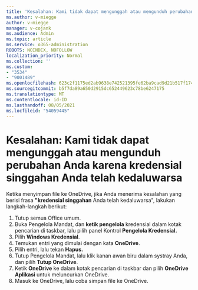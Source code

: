 ```yaml
---
title: 'Kesalahan: Kami tidak dapat mengunggah atau mengunduh perubahan Anda karena kredensial singgahan Anda telah kedaluwarsa'
ms.author: v-miegge
author: v-miegge
manager: v-cojank
ms.audience: Admin
ms.topic: article
ms.service: o365-administration
ROBOTS: NOINDEX, NOFOLLOW
localization_priority: Normal
ms.collection: ''
ms.custom:
- "3534"
- "9001489"
ms.openlocfilehash: 623c2f1175ed2ab9638e742521395fe62ba9cad9d21b517f17426fb5c96a2d73
ms.sourcegitcommit: b5f7da89a650d2915dc652449623c78be6247175
ms.translationtype: MT
ms.contentlocale: id-ID
ms.lasthandoff: 08/05/2021
ms.locfileid: "54059445"
---
```

# <a name="error-we-cant-upload-or-download-your-changes-because-your-cached-credentials-have-expired"></a>Kesalahan: Kami tidak dapat mengunggah atau mengunduh perubahan Anda karena kredensial singgahan Anda telah kedaluwarsa

Ketika menyimpan file ke OneDrive, jika Anda menerima kesalahan yang berisi frasa **"kredensial singgahan** Anda telah kedaluwarsa", lakukan langkah-langkah berikut:

1. Tutup semua Office umum.
1. Buka Pengelola Mandat, dan **ketik pengelola** kredensial dalam kotak pencarian di taskbar, lalu pilih panel Kontrol **Pengelola Kredensial.**
1. Pilih **Windows Kredensial**.
1. Temukan entri yang dimulai dengan kata **OneDrive**.
1. Pilih entri, lalu tekan **Hapus.**
1. Tutup Pengelola Mandat, lalu klik kanan awan biru dalam systray Anda, dan pilih **Tutup OneDrive**.
1. Ketik **OneDrive** ke dalam kotak pencarian di taskbar dan pilih **OneDrive Aplikasi** untuk meluncurkan OneDrive.
1. Masuk ke OneDrive, lalu coba simpan file ke OneDrive.
